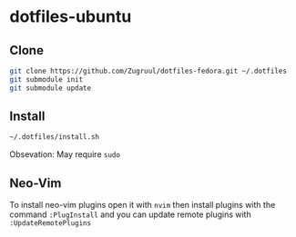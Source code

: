 # dotfiles-ubuntu

## Clone

```bash
git clone https://github.com/Zugruul/dotfiles-fedora.git ~/.dotfiles
git submodule init
git submodule update
```

## Install

```bash
~/.dotfiles/install.sh
```
Obsevation: May require `sudo`

## Neo-Vim
To install neo-vim plugins open it with `nvim` then install plugins with the command `:PlugInstall` and you can update remote plugins with `:UpdateRemotePlugins`
